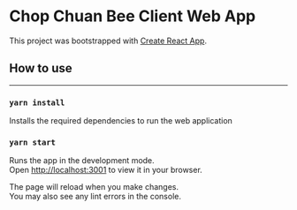 # Chop Chuan Bee Client Web App

This project was bootstrapped with [Create React App](https://github.com/facebook/create-react-app).

## How to use
---
### `yarn install` 
Installs the required dependencies to run the web application

### `yarn start`

Runs the app in the development mode.\
Open [http://localhost:3001](http://localhost:3001) to view it in your browser.

The page will reload when you make changes.\
You may also see any lint errors in the console.

